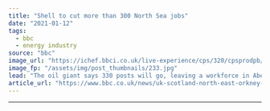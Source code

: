 ```yaml
---
title: "Shell to cut more than 300 North Sea jobs"
date: "2021-01-12"
tags: 
  - bbc
  - energy industry
source: "bbc"
image_url: "https://ichef.bbci.co.uk/live-experience/cps/320/cpsprodpb/0978/production/_112042420_mediaitem84564784.jpg"
image_fp: "/assets/img/post_thumbnails/233.jpg"
lead: "The oil giant says 330 posts will go, leaving a workforce in Aberdeen of about 1,000 people."
article_url: "https://www.bbc.co.uk/news/uk-scotland-north-east-orkney-shetland-55619050"
---
```


---

